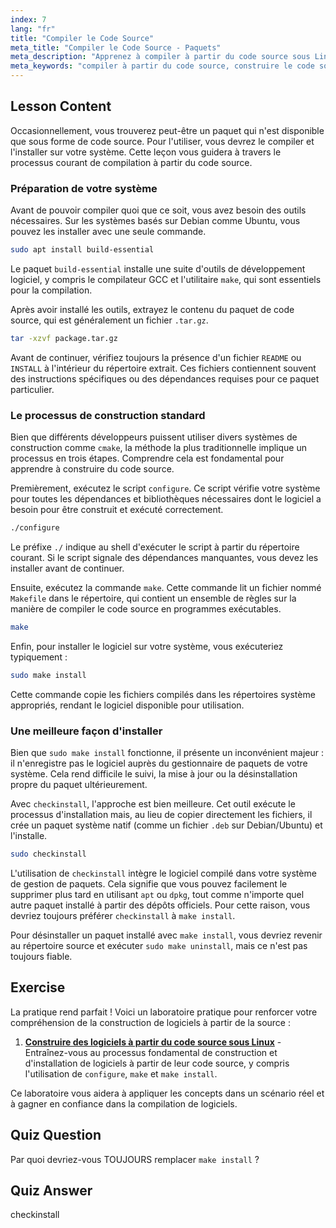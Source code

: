 ```yaml
---
index: 7
lang: "fr"
title: "Compiler le Code Source"
meta_title: "Compiler le Code Source - Paquets"
meta_description: "Apprenez à compiler à partir du code source sous Linux. Ce guide couvre les étapes essentielles pour construire du code source en utilisant configure, make et la commande checkinstall recommandée pour une gestion propre des paquets."
meta_keywords: "compiler à partir du code source, construire le code source, compiler le code source, make install, checkinstall, compilation Linux, build-essential, script configure, makefile, tutoriel Linux"
---
```


## Lesson Content

Occasionnellement, vous trouverez peut-être un paquet qui n'est disponible que sous forme de code source. Pour l'utiliser, vous devrez le compiler et l'installer sur votre système. Cette leçon vous guidera à travers le processus courant de compilation à partir du code source.

### Préparation de votre système

Avant de pouvoir compiler quoi que ce soit, vous avez besoin des outils nécessaires. Sur les systèmes basés sur Debian comme Ubuntu, vous pouvez les installer avec une seule commande.

```bash
sudo apt install build-essential
```

Le paquet `build-essential` installe une suite d'outils de développement logiciel, y compris le compilateur GCC et l'utilitaire `make`, qui sont essentiels pour la compilation.

Après avoir installé les outils, extrayez le contenu du paquet de code source, qui est généralement un fichier `.tar.gz`.

```bash
tar -xzvf package.tar.gz
```

Avant de continuer, vérifiez toujours la présence d'un fichier `README` ou `INSTALL` à l'intérieur du répertoire extrait. Ces fichiers contiennent souvent des instructions spécifiques ou des dépendances requises pour ce paquet particulier.

### Le processus de construction standard

Bien que différents développeurs puissent utiliser divers systèmes de construction comme `cmake`, la méthode la plus traditionnelle implique un processus en trois étapes. Comprendre cela est fondamental pour apprendre à construire du code source.

Premièrement, exécutez le script `configure`. Ce script vérifie votre système pour toutes les dépendances et bibliothèques nécessaires dont le logiciel a besoin pour être construit et exécuté correctement.

```bash
./configure
```

Le préfixe `./` indique au shell d'exécuter le script à partir du répertoire courant. Si le script signale des dépendances manquantes, vous devez les installer avant de continuer.

Ensuite, exécutez la commande `make`. Cette commande lit un fichier nommé `Makefile` dans le répertoire, qui contient un ensemble de règles sur la manière de compiler le code source en programmes exécutables.

```bash
make
```

Enfin, pour installer le logiciel sur votre système, vous exécuteriez typiquement :

```bash
sudo make install
```

Cette commande copie les fichiers compilés dans les répertoires système appropriés, rendant le logiciel disponible pour utilisation.

### Une meilleure façon d'installer

Bien que `sudo make install` fonctionne, il présente un inconvénient majeur : il n'enregistre pas le logiciel auprès du gestionnaire de paquets de votre système. Cela rend difficile le suivi, la mise à jour ou la désinstallation propre du paquet ultérieurement.

Avec `checkinstall`, l'approche est bien meilleure. Cet outil exécute le processus d'installation mais, au lieu de copier directement les fichiers, il crée un paquet système natif (comme un fichier `.deb` sur Debian/Ubuntu) et l'installe.

```bash
sudo checkinstall
```

L'utilisation de `checkinstall` intègre le logiciel compilé dans votre système de gestion de paquets. Cela signifie que vous pouvez facilement le supprimer plus tard en utilisant `apt` ou `dpkg`, tout comme n'importe quel autre paquet installé à partir des dépôts officiels. Pour cette raison, vous devriez toujours préférer `checkinstall` à `make install`.

Pour désinstaller un paquet installé avec `make install`, vous devriez revenir au répertoire source et exécuter `sudo make uninstall`, mais ce n'est pas toujours fiable.

## Exercise

La pratique rend parfait ! Voici un laboratoire pratique pour renforcer votre compréhension de la construction de logiciels à partir de la source :

1. **[Construire des logiciels à partir du code source sous Linux](https://labex.io/fr/labs/comptia-build-software-from-source-code-in-linux-590853)** - Entraînez-vous au processus fondamental de construction et d'installation de logiciels à partir de leur code source, y compris l'utilisation de `configure`, `make` et `make install`.

Ce laboratoire vous aidera à appliquer les concepts dans un scénario réel et à gagner en confiance dans la compilation de logiciels.

## Quiz Question

Par quoi devriez-vous TOUJOURS remplacer `make install` ?

## Quiz Answer

checkinstall
